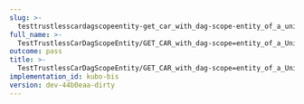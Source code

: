 ```yaml
---
slug: >-
  testtrustlesscardagscopeentity-get_car_with_dag-scope-entity_of_a_unixfs_directory_(accept_header)-body
full_name: >-
  TestTrustlessCarDagScopeEntity/GET_CAR_with_dag-scope=entity_of_a_UnixFS_directory_(Accept_Header)/Body
outcome: pass
title: >-
  TestTrustlessCarDagScopeEntity/GET_CAR_with_dag-scope=entity_of_a_UnixFS_directory_(Accept_Header)/Body
implementation_id: kubo-bis
version: dev-44b0eaa-dirty
---
```


